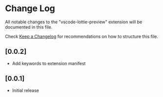 # Change Log

All notable changes to the "vscode-lottie-preview" extension will be documented in this file.

Check [Keep a Changelog](http://keepachangelog.com/) for recommendations on how to structure this file.

## [0.0.2]

- Add keywords to extension manifest

## [0.0.1]

- Initial release
